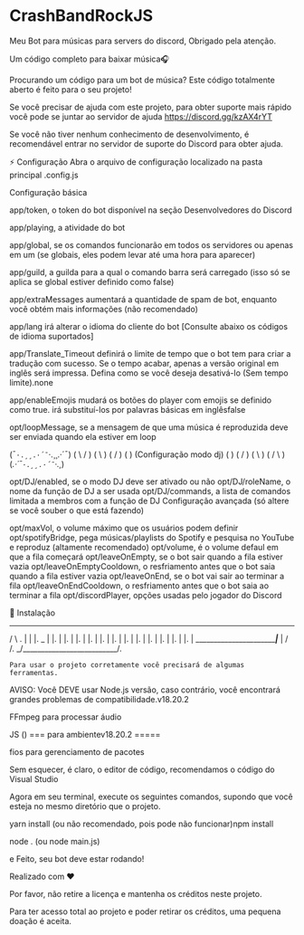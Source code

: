 # CrashBandRockJS
Meu Bot para  músicas para servers do discord, Obrigado pela atenção.


Um código completo para baixar música🎧 

Procurando um código para um bot de música? Este código totalmente aberto é feito para o seu projeto!

Se você precisar de ajuda com este projeto, para obter suporte mais rápido você pode se juntar ao servidor de ajuda 
https://discord.gg/kzAX4rYT

Se você não tiver nenhum conhecimento de desenvolvimento, é recomendável entrar no servidor de suporte do Discord para obter ajuda.

⚡ Configuração
Abra o arquivo de configuração localizado na pasta principal .config.js

Configuração básica

app/token, o token do bot disponível na seção Desenvolvedores do Discord

app/playing, a atividade do bot

app/global, se os comandos funcionarão em todos os servidores ou apenas em um (se globais, eles podem levar até uma hora para aparecer)

app/guild, a guilda para a qual o comando barra será carregado (isso só se aplica se global estiver definido como false)

app/extraMessages aumentará a quantidade de spam de bot, enquanto você obtém mais informações (não recomendado)

app/lang irá alterar o idioma do cliente do bot [Consulte abaixo os códigos de idioma suportados]

app/Translate_Timeout definirá o limite de tempo que o bot tem para criar a tradução com sucesso. Se o tempo acabar, apenas a versão original em inglês será impressa. Defina como se você deseja desativá-lo (Sem tempo limite).none

app/enableEmojis mudará os botões do player com emojis se definido como true. irá substituí-los por palavras básicas em inglêsfalse

opt/loopMessage, se a mensagem de que uma música é reproduzida deve ser enviada quando ela estiver em loop

(¯`·.¸¸.·´¯`·.¸¸.·´¯)
  ( \                 / )
 ( \ )               ( / )
( ) (Configuração modo dj) ( )
 ( / )               ( \ )
  ( /                 \ )
   (_.·´¯`·.¸¸.·´¯`·.¸_)


   opt/DJ/enabled, se o modo DJ deve ser ativado ou não
opt/DJ/roleName, o nome da função de DJ a ser usada
opt/DJ/commands, a lista de comandos limitada a membros com a função de DJ
Configuração avançada (só altere se você souber o que está fazendo)

opt/maxVol, o volume máximo que os usuários podem definir
opt/spotifyBridge, pega músicas/playlists do Spotify e pesquisa no YouTube e reproduz (altamente recomendado)
opt/volume, é o volume defaul em que a fila começará
opt/leaveOnEmpty, se o bot sair quando a fila estiver vazia
opt/leaveOnEmptyCooldown, o resfriamento antes que o bot saia quando a fila estiver vazia
opt/leaveOnEnd, se o bot vai sair ao terminar a fila
opt/leaveOnEndCooldown, o resfriamento antes que o bot saia ao terminar a fila
opt/discordPlayer, opções usadas pelo jogador do Discord


📑 Instalação


   ______________________________
 / \                             \.
|   |                            |.
 \_ |                            |.
    |                            |.
    |                            |.
    |                            |.
    |                            |.
    |                            |.
    |                            |.
    |                            |.
    |                            |.
    |                            |.
    |                            |.
    |                            |.
    |   _________________________|___
    |  /                            /.
    \_/__________________________/.



    Para usar o projeto corretamente você precisará de algumas ferramentas.

AVISO: Você DEVE usar Node.js versão, caso contrário, você encontrará grandes problemas de compatibilidade.v18.20.2

FFmpeg para processar áudio

JS () === para ambientev18.20.2 =====

fios para gerenciamento de pacotes

Sem esquecer, é claro, o editor de código, recomendamos o código do Visual Studio

Agora em seu terminal, execute os seguintes comandos, supondo que você esteja no mesmo diretório que o projeto.

yarn install (ou não recomendado, pois pode não funcionar)npm install

node . (ou node main.js)

e Feito, seu bot deve estar rodando!

Realizado com ❤️ 

Por favor, não retire a licença e mantenha os créditos neste projeto.

Para ter acesso total ao projeto e poder retirar os créditos, uma pequena doação é aceita.
